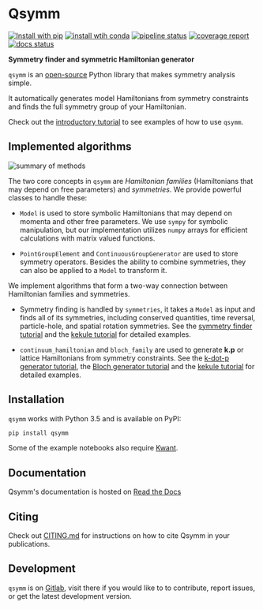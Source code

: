 # Qsymm

[![Install with pip](https://img.shields.io/pypi/v/qsymm.svg)](https://pypi.python.org/pypi/qsymm)
[![install wtih conda](https://img.shields.io/badge/install%20with-conda-green.svg)](https://anaconda.org/conda-forge/qsymm)
[![pipeline status](https://gitlab.kwant-project.org/qt/qsymm/badges/master/pipeline.svg)](https://gitlab.kwant-project.org/qt/qsymm/commits/master)
[![coverage report](https://gitlab.kwant-project.org/qt/qsymm/badges/master/coverage.svg)](https://gitlab.kwant-project.org/qt/qsymm/commits/master)
[![docs status](https://readthedocs.org/projects/pip/badge/?version=latest&style=flat)](https://qsymm.readthedocs.io/en/latest/)

**Symmetry finder and symmetric Hamiltonian generator**

`qsymm` is an [open-source](LICENSE) Python library that makes symmetry analysis simple.

It automatically generates model Hamiltonians from symmetry constraints
and finds the full symmetry group of your Hamiltonian.

Check out the [introductory tutorial][basic_tutorial] to see examples of how to use `qsymm`.

## Implemented algorithms

![summary of methods](summary.svg "Summary of methods")

The two core concepts in `qsymm` are _Hamiltonian families_ (Hamiltonians that may depend on
free parameters) and _symmetries_. We provide powerful classes to handle these:

+ `Model` is used to store symbolic Hamiltonians that may depend on momenta and other free parameters.
  We use `sympy` for symbolic manipulation, but our implementation utilizes `numpy` arrays for
  efficient calculations with matrix valued functions.

+ `PointGroupElement` and `ContinuousGroupGenerator` are used to store symmetry operators.
  Besides the ability to combine symmetries, they can also be applied to a `Model` to transform it.

We implement algorithms that form a two-way connection between Hamiltonian families and symmetries.

+ Symmetry finding is handled by `symmetries`, it takes a `Model` as input and finds all of its symmetries,
  including conserved quantities, time reversal, particle-hole, and spatial rotation symmetries.
  See the [symmetry finder tutorial][symmetry_finder_tutorial] and the
  [kekule tutorial][kekule_tutorial] for detailed examples.

+ `continuum_hamiltonian` and `bloch_family` are used to generate __k.p__ or lattice Hamiltonians
  from symmetry constraints. See the [k-dot-p generator tutorial][kdotp_generator_tutorial],
  the [Bloch generator tutorial][bloch_generator_tutorial] and the
  [kekule tutorial][kekule_tutorial] for detailed examples.

## Installation
`qsymm` works with Python 3.5 and is available on PyPI:
```bash
pip install qsymm
```

Some of the example notebooks also require [Kwant](https://kwant-project.org/).

## Documentation
Qsymm's documentation is hosted on [Read the Docs](https://qsymm.readthedocs.io/latest/)

## Citing
Check out [CITING.md](CITING.md) for instructions on how to cite Qsymm in your publications.

## Development
`qsymm` is on [Gitlab](https://gitlab.kwant-project.org/qt/qsymm), visit there if you would
like to to contribute, report issues, or get the latest development version.


[basic_tutorial]: https://qsymm.readthedocs.io/latest/tutorial/basics.html
[symmetry_finder_tutorial]: https://qsymm.readthedocs.io/latest/tutorial/symmetry_finder.html
[bloch_generator_tutorial]: https://qsymm.readthedocs.io/latest/tutorial/bloch_generator.html
[kdotp_generator_tutorial]: https://qsymm.readthedocs.io/latest/tutorial/kdotp_generator.html
[kekule_tutorial]: https://qsymm.readthedocs.io/latest/tutorial/kekule.html

